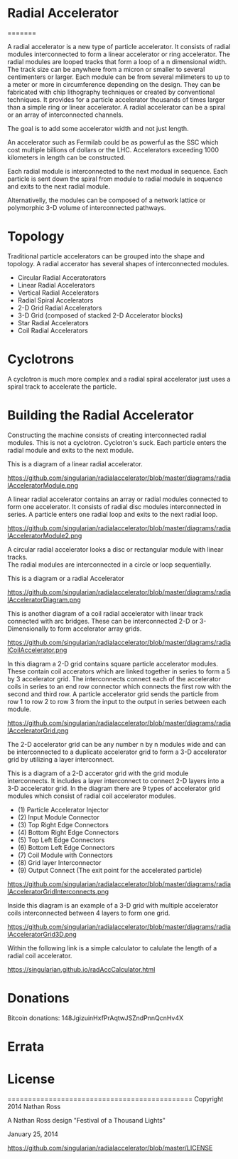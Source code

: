 ﻿# Radial Accelerator
=======

A radial accelerator is a new type of particle accelerator. It consists of radial modules
interconnected to form a linear accelerator or ring accelerator. The radial modules 
are looped tracks that form a loop of a n dimensional width. The track size can be
anywhere from a micron or smaller to several centimenters or larger. Each module can be from several milimeters to up to a meter
or more in circumference depending on the design. They can be fabricated with chip lithography techniques or created by conventional techniques. 
It provides for a particle accelerator thousands of times larger than a simple ring or linear accelerator. A radial accelerator can be
a spiral or an array of interconnected channels.

The goal is to add some accelerator width and not just length.

An accelerator such as Fermilab could be as powerful as the SSC which cost multiple billions of dollars or the LHC.
Accelerators exceeding 1000 kilometers in length can be constructed.

Each radial module is interconnected to the next modual in sequence. Each particle is sent down the spiral from module to
radial module in sequence and exits to the next radial module.

Alternativelly, the modules can be composed of a network lattice or polymorphic 3-D volume of interconnected pathways. 

# Topology

Traditional particle accelerators can be grouped into the shape and topology. A radial accerator has several shapes of interconnected modules.

- Circular Radial Acceratorators
- Linear Radial Accelerators
- Vertical Radial Accelerators
- Radial Spiral Accelerators
- 2-D Grid Radial Accelerators
- 3-D Grid (composed of stacked 2-D Accelerator blocks)
- Star Radial Accelerators
- Coil Radial Accelerators 

# Cyclotrons

A cyclotron is much more complex and a radial spiral accelerator just uses a spiral track to accelerate the particle.

# Building the Radial Accelerator

Constructing the machine consists of creating interconnected radial modules. This is not a cyclotron. Cyclotron's suck.
Each particle enters the radial module and exits to the next module.

This is a diagram of a linear radial accelerator.

https://github.com/singularian/radialaccelerator/blob/master/diagrams/radialAcceleratorModule.png

A linear radial accelerator contains an array or radial modules connected to form one accelerator. 
It consists of radial disc modules interconnected in series. A particle
enters one radial loop and exits to the next radial loop.

https://github.com/singularian/radialaccelerator/blob/master/diagrams/radialAcceleratorModule2.png

A circular radial accelerator looks a disc or rectangular module with linear tracks.  
The radial modules are interconnected in a circle or loop sequentially.

This is a diagram or a radial Accelerator

https://github.com/singularian/radialaccelerator/blob/master/diagrams/radialAcceleratorDiagram.png

This is another diagram of a coil radial accelerator with linear track connected with arc bridges.
These can be interconnected 2-D or 3-Dimensionally to form accelerator array grids.

https://github.com/singularian/radialaccelerator/blob/master/diagrams/radialCoilAccelerator.png

In this diagram a 2-D grid contains square particle accelerator modules. These contain coil accerators
which are linked together in series to form a 5 by 3 accelerator grid. The interconnects connect each of the
accelerator coils in series to an end row connector which connects the first row with the second and third row. A particle
accelerator grid sends the particle from row 1 to row 2 to row 3 from the input to the output in series between each module.

https://github.com/singularian/radialaccelerator/blob/master/diagrams/radialAcceleratorGrid.png

The 2-D accelerator grid can be any number n by n modules wide and can be interconnected to a 
duplicate accelerator grid to form a 3-D accelerator grid by utilizing a layer interconnect.

This is a diagram of a 2-D accerator grid with the grid module interconnects. 
It includes a layer interconnect to connect 2-D layers into a 3-D accelerator grid. In the diagram there are 9 types
of accelerator grid modules which consist of radial coil accelerator modules.

- (1) Particle Accelerator Injector
- (2) Input Module Connector
- (3) Top Right Edge Connectors
- (4) Bottom Right Edge Connectors
- (5) Top Left Edge Connectors
- (6) Bottom Left Edge Connectors
- (7) Coil Module with Connectors
- (8) Grid layer Interconnector
- (9) Output Connect (The exit point for the accelerated particle) 
 

https://github.com/singularian/radialaccelerator/blob/master/diagrams/radialAcceleratorGridInterconnects.png

Inside this diagram is an example of a 3-D grid with multiple accelerator coils interconnected between
4 layers to form one grid.

https://github.com/singularian/radialaccelerator/blob/master/diagrams/radialAcceleratorGrid3D.png

Within the following link is a simple calculator to calulate the length of a radial coil accelerator.

https://singularian.github.io/radAccCalculator.html


# Donations

Bitcoin donations: 148JgizuinHxfPrAqtwJSZndPnnQcnHv4X


# Errata

# License
=============================================
Copyright 2014 Nathan Ross  

A Nathan Ross design
"Festival of a Thousand Lights"

January 25, 2014

https://github.com/singularian/radialaccelerator/blob/master/LICENSE
